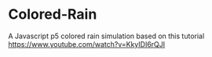# Colored-Rain
A Javascript p5 colored rain simulation based on this tutorial https://www.youtube.com/watch?v=KkyIDI6rQJI
